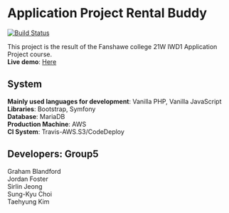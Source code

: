 # Application Project Rental Buddy
 
[![Build Status](https://travis-ci.com/TaehyungAlexKim/Application-Project-Rental-Buddy.svg?token=aTxJ7y6DwwppjrZauChh&branch=main)](https://travis-ci.com/TaehyungAlexKim/Application-Project-Rental-Buddy)

This project is the result of the Fanshawe college 21W IWD1 Application Project course.  
**Live demo**: [Here](https://rental.fanshawe21w.tk/)

## System

**Mainly used languages for development**: Vanilla PHP, Vanilla JavaScript  
**Libraries**: Bootstrap, Symfony  
**Database**: MariaDB  
**Production Machine**: AWS  
**CI System**: Travis-AWS.S3/CodeDeploy  

## Developers: Group5

Graham Blandford  
Jordan Foster  
Sirlin Jeong  
Sung-Kyu Choi  
Taehyung Kim